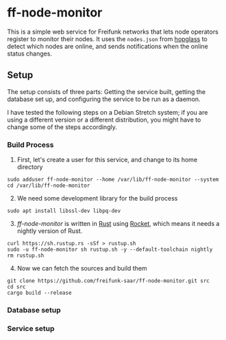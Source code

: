 # ff-node-monitor

This is a simple web service for Freifunk networks that lets node operators
register to monitor their nodes.  It uses the `nodes.json` from
[hopglass](https://github.com/hopglass/hopglass) to detect which nodes are
online, and sends notifications when the online status changes.

## Setup

The setup consists of three parts: Getting the service built, getting the
database set up, and configuring the service to be run as a daemon.

I have tested the following steps on a Debian Stretch system; if you are using a
different version or a different distribution, you might have to change some of
the steps accordingly.

### Build Process

1. First, let's create a user for this service, and change to its home directory

```
sudo adduser ff-node-monitor --home /var/lib/ff-node-monitor --system
cd /var/lib/ff-node-monitor
```

2. We need some development library for the build process

```
sudo apt install libssl-dev libpq-dev
```

3. *ff-node-monitor* is written in [Rust](https://www.rust-lang.org/) using
[Rocket](https://rocket.rs/), which means it needs a nightly version of Rust.

```
curl https://sh.rustup.rs -sSf > rustup.sh
sudo -u ff-node-monitor sh rustup.sh -y --default-toolchain nightly
rm rustup.sh
```

4. Now we can fetch the sources and build them

```
git clone https://github.com/freifunk-saar/ff-node-monitor.git src
cd src
cargo build --release
```

### Database setup

### Service setup
